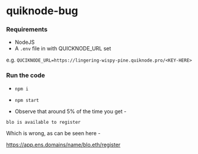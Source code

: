 # quiknode-bug

### Requirements

- NodeJS
- A `.env` file in with QUICKNODE_URL set

e.g. `QUCIKNODE_URL=https://lingering-wispy-pine.quiknode.pro/<KEY-HERE>`

### Run the code

- `npm i`
- `npm start`

- Observe that around 5% of the time you get -

`blo is available to register`

Which is wrong, as can be seen here -

https://app.ens.domains/name/blo.eth/register
